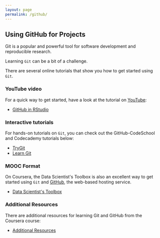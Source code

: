 ```yaml
---
layout: page
permalink: /github/
---	
```


## Using GitHub for Projects

Git is a popular and powerful tool for software development and reproducible research. 

Learning `Git` can be a bit of a challenge. 

There are several online tutorials that show you how to get started using `Git`. 

### YouTube video 

For a quick way to get started, have a look at the tutorial on [YouTube][]:

* [GitHub in RStudio][]

### Interactive tutorials

For hands-on tutorials on `Git`, you can check out the GitHub-CodeSchool and Codecademy tutorials below: 

* [TryGit][]
* [Learn Git][]

### MOOC Format 

On Coursera, the Data Scientist's Toolbox is also an excellent way to get 
started using `Git` and [GitHub](https://www.github.com), the web-based hosting service.

* [Data Scientist's Toolbox][]

### Additional Resources 

There are additional resources for learning Git and GitHub from the Coursera course: 

* [Additional Resources][]

[YouTube]: https://www.youtube.com
[GitHub in RStudio]: https://youtu.be/uHYcDQDbMY8
[TryGit]: http://try.github.io/
[Learn Git]: https://www.codecademy.com/learn/learn-git
[Data Scientist's Toolbox]: https://www.coursera.org/learn/data-scientists-tools
[Additional Resources]: http://datasciencespecialization.github.io/toolbox/
